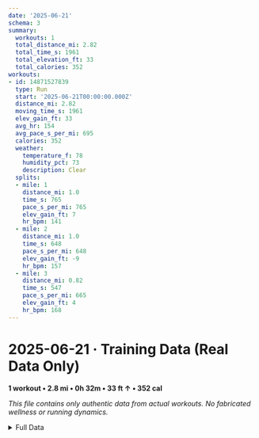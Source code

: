 ```yaml
---
date: '2025-06-21'
schema: 3
summary:
  workouts: 1
  total_distance_mi: 2.82
  total_time_s: 1961
  total_elevation_ft: 33
  total_calories: 352
workouts:
- id: 14871527839
  type: Run
  start: '2025-06-21T00:00:00.000Z'
  distance_mi: 2.82
  moving_time_s: 1961
  elev_gain_ft: 33
  avg_hr: 154
  avg_pace_s_per_mi: 695
  calories: 352
  weather:
    temperature_f: 78
    humidity_pct: 73
    description: Clear
  splits:
  - mile: 1
    distance_mi: 1.0
    time_s: 765
    pace_s_per_mi: 765
    elev_gain_ft: 7
    hr_bpm: 141
  - mile: 2
    distance_mi: 1.0
    time_s: 648
    pace_s_per_mi: 648
    elev_gain_ft: -9
    hr_bpm: 157
  - mile: 3
    distance_mi: 0.82
    time_s: 547
    pace_s_per_mi: 665
    elev_gain_ft: 4
    hr_bpm: 168
---
```

# 2025-06-21 · Training Data (Real Data Only)
**1 workout • 2.8 mi • 0h 32m • 33 ft ↑ • 352 cal**

*This file contains only authentic data from actual workouts. No fabricated wellness or running dynamics.*

<details>
<summary>Full Data</summary>

```json
{
  "date": "2025-06-21",
  "schema": 3,
  "summary": {
    "workouts": 1,
    "total_distance_mi": 2.82,
    "total_time_s": 1961,
    "total_elevation_ft": 33,
    "total_calories": 352
  },
  "workouts": [
    {
      "id": 14871527839,
      "type": "Run",
      "start": "2025-06-21T00:00:00.000Z",
      "distance_mi": 2.82,
      "moving_time_s": 1961,
      "elev_gain_ft": 33,
      "avg_hr": 154,
      "avg_pace_s_per_mi": 695,
      "calories": 352,
      "weather": {
        "temperature_f": 78,
        "humidity_pct": 73,
        "description": "Clear"
      },
      "splits": [
        {
          "mile": 1,
          "distance_mi": 1.0,
          "time_s": 765,
          "pace_s_per_mi": 765,
          "elev_gain_ft": 7,
          "hr_bpm": 141
        },
        {
          "mile": 2,
          "distance_mi": 1.0,
          "time_s": 648,
          "pace_s_per_mi": 648,
          "elev_gain_ft": -9,
          "hr_bpm": 157
        },
        {
          "mile": 3,
          "distance_mi": 0.82,
          "time_s": 547,
          "pace_s_per_mi": 665,
          "elev_gain_ft": 4,
          "hr_bpm": 168
        }
      ]
    }
  ]
}
```
</details>
